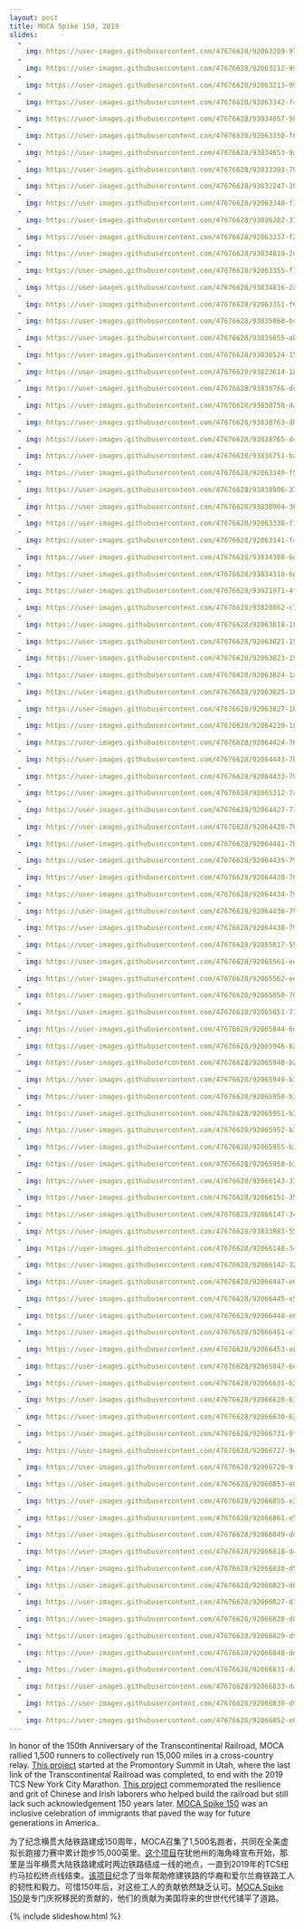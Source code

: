 ```yaml
---
layout: post
title: MOCA Spike 150, 2019
slides:
  -
    img: https://user-images.githubusercontent.com/47676628/92063209-975c1f00-ed68-11ea-9691-6179fd15cd32.jpg
  -
    img: https://user-images.githubusercontent.com/47676628/92063212-9925e280-ed68-11ea-964a-05bf0fdf6993.jpg
  -
    img: https://user-images.githubusercontent.com/47676628/92063213-9925e280-ed68-11ea-911e-feec1fa4c0fa.jpg
  -
    img: https://user-images.githubusercontent.com/47676628/92063342-f4f06b80-ed68-11ea-9116-f95a31452d68.jpg
  -
    img: https://user-images.githubusercontent.com/47676628/93834657-9bce7600-fc4a-11ea-84c1-4a77fea74e4c.jpg
  -
    img: https://user-images.githubusercontent.com/47676628/92063350-f6219880-ed68-11ea-8ec7-0f244bfc90e5.jpg
  -
    img: https://user-images.githubusercontent.com/47676628/93834653-9a9d4900-fc4a-11ea-80e8-ab9e3a1114cb.jpg
  -
    img: https://user-images.githubusercontent.com/47676628/93833393-78a1c780-fc46-11ea-93bf-4eebaf427cd6.jpg
  -
    img: https://user-images.githubusercontent.com/47676628/93832247-20b59180-fc43-11ea-8f17-a4bcadd71b91.jpg
  -
    img: https://user-images.githubusercontent.com/47676628/92063340-f3bf3e80-ed68-11ea-9807-b0c027d386e8.jpg
  -
    img: https://user-images.githubusercontent.com/47676628/93836282-37161a00-fc50-11ea-8192-b02ebc84bc69.jpg
  -
    img: https://user-images.githubusercontent.com/47676628/92063337-f28e1180-ed68-11ea-8304-16dda9340709.jpg
  -
    img: https://user-images.githubusercontent.com/47676628/93834819-2d3de800-fc4b-11ea-832e-e99bcbb53a40.jpg
  -
    img: https://user-images.githubusercontent.com/47676628/92063355-f752c580-ed68-11ea-800b-f9a1d8bd905d.jpg
  -
    img: https://user-images.githubusercontent.com/47676628/93834816-2a42f780-fc4b-11ea-8718-9e3ea1906472.jpg
  -
    img: https://user-images.githubusercontent.com/47676628/92063351-f6ba2f00-ed68-11ea-8ac9-39fadfcddcfa.jpg
  -
    img: https://user-images.githubusercontent.com/47676628/93835868-b4408f80-fc4e-11ea-8244-6daf2a176f99.jpg
  -
    img: https://user-images.githubusercontent.com/47676628/93835855-abe85480-fc4e-11ea-8a6c-f67d7032d332.jpg
  -
    img: https://user-images.githubusercontent.com/47676628/93836524-15696280-fc51-11ea-8d92-daa6f65a1fb5.jpg
  -
    img: https://user-images.githubusercontent.com/47676628/93823614-18079000-fc30-11ea-8c31-724b000fe637.jpg
  -
    img: https://user-images.githubusercontent.com/47676628/93838766-dccd8700-fc58-11ea-8230-f429126ec7f3.jpg
  -
    img: https://user-images.githubusercontent.com/47676628/93838758-da6b2d00-fc58-11ea-9dce-022e6bce6db0.jpg
  -
    img: https://user-images.githubusercontent.com/47676628/93838763-db9c5a00-fc58-11ea-9e41-9b8e2fa2b50c.jpg
  -
    img: https://user-images.githubusercontent.com/47676628/93838765-dc34f080-fc58-11ea-83c9-c7bb98ee026a.jpg
  -
    img: https://user-images.githubusercontent.com/47676628/93836751-ba843b00-fc51-11ea-8a56-21e4c8d228a4.jpg  
  -
    img: https://user-images.githubusercontent.com/47676628/92063349-f5890200-ed68-11ea-9e89-e8786c927ad1.jpg
  -
    img: https://user-images.githubusercontent.com/47676628/93838906-37ff7980-fc59-11ea-9ca7-a0dfba5090f7.jpg
  -
    img: https://user-images.githubusercontent.com/47676628/93838904-36ce4c80-fc59-11ea-8b4d-38516354ef4f.jpg
  -
    img: https://user-images.githubusercontent.com/47676628/92063338-f326a800-ed68-11ea-9891-eabe4fe34c16.jpg
  -
    img: https://user-images.githubusercontent.com/47676628/92063341-f457d500-ed68-11ea-99e7-b37cf02dd707.jpg
  -
    img: https://user-images.githubusercontent.com/47676628/93834308-6d9c6680-fc49-11ea-883b-755063c68c75.jpg
  -
    img: https://user-images.githubusercontent.com/47676628/93834310-6e34fd00-fc49-11ea-8ee8-d2b7209c9a11.jpg
  -
    img: https://user-images.githubusercontent.com/47676628/93921971-4f814580-fcdf-11ea-9a99-ae470c8af9a1.jpg
  -
    img: https://user-images.githubusercontent.com/47676628/93820862-c78e3380-fc2b-11ea-8ab0-a9092d8b7288.jpg
  -
    img: https://user-images.githubusercontent.com/47676628/92063818-1867e600-ed6a-11ea-9e7b-6e2b68174f9e.jpg
  -
    img: https://user-images.githubusercontent.com/47676628/92063821-19007c80-ed6a-11ea-93d1-9a9f7214356c.jpg
  -
    img: https://user-images.githubusercontent.com/47676628/92063823-19991300-ed6a-11ea-86f3-76316644be44.jpg
  - 
    img: https://user-images.githubusercontent.com/47676628/92063824-1aca4000-ed6a-11ea-9d5d-7bdc283f3aec.jpg
  - 
    img: https://user-images.githubusercontent.com/47676628/92063825-1b62d680-ed6a-11ea-8433-90a9e6d44ab5.jpg
  -
    img: https://user-images.githubusercontent.com/47676628/92063827-1b62d680-ed6a-11ea-9c27-2550e798f964.jpg
  -
    img: https://user-images.githubusercontent.com/47676628/92064239-181c1a80-ed6b-11ea-834c-96bfb549b6ed.jpg
  -
    img: https://user-images.githubusercontent.com/47676628/92064424-76e19400-ed6b-11ea-9b3a-ecd702a9359f.jpg
  -
    img: https://user-images.githubusercontent.com/47676628/92064443-7ba64800-ed6b-11ea-8f77-09b7425048fc.jpg
  -
    img: https://user-images.githubusercontent.com/47676628/92064433-78ab5780-ed6b-11ea-9654-c95336527626.jpg
  -
    img: https://user-images.githubusercontent.com/47676628/92065312-7a761a80-ed6d-11ea-8bb7-1ca4cb9ecbc9.jpg
  -
    img: https://user-images.githubusercontent.com/47676628/92064427-777a2a80-ed6b-11ea-8859-19a03c23f528.jpg
  -
    img: https://user-images.githubusercontent.com/47676628/92064428-7812c100-ed6b-11ea-9d4e-becd43900dec.jpg
  -
    img: https://user-images.githubusercontent.com/47676628/92064441-7b0db180-ed6b-11ea-9f37-bc67fc67474c.jpg
  -
    img: https://user-images.githubusercontent.com/47676628/92064435-7943ee00-ed6b-11ea-9039-5bb938c9b0a0.jpg
  -
    img: https://user-images.githubusercontent.com/47676628/92064430-78ab5780-ed6b-11ea-8acb-822f9df07d78.jpg
  -
    img: https://user-images.githubusercontent.com/47676628/92064434-7943ee00-ed6b-11ea-8536-92dba71731a0.jpg
  -
    img: https://user-images.githubusercontent.com/47676628/92064436-79dc8480-ed6b-11ea-9369-30c0688b8e27.jpg
  -
    img: https://user-images.githubusercontent.com/47676628/92064438-79dc8480-ed6b-11ea-99ed-2d25e29fc767.jpg
  -
    img: https://user-images.githubusercontent.com/47676628/92065817-59fa9000-ed6e-11ea-8241-580b2e6ae38e.jpg
  -
    img: https://user-images.githubusercontent.com/47676628/92065561-ee182780-ed6d-11ea-85eb-ec3b2dbda407.jpg
  -
    img: https://user-images.githubusercontent.com/47676628/92065562-eeb0be00-ed6d-11ea-9299-0c3eab789bed.jpg
  -
    img: https://user-images.githubusercontent.com/47676628/92065850-70a0e700-ed6e-11ea-825c-247a4c195be0.jpg
  -
    img: https://user-images.githubusercontent.com/47676628/92065851-71397d80-ed6e-11ea-98c2-3597bd95fd0d.jpg
  -
    img: https://user-images.githubusercontent.com/47676628/92065844-6d0d6000-ed6e-11ea-84b2-a141eb9e6c12.jpg
  -
    img: https://user-images.githubusercontent.com/47676628/92065946-b2319200-ed6e-11ea-87fa-29f29d9d947b.jpg
  -
    img: https://user-images.githubusercontent.com/47676628/92065948-b2ca2880-ed6e-11ea-8fc2-af0f25e6bce6.jpg
  -
    img: https://user-images.githubusercontent.com/47676628/92065949-b362bf00-ed6e-11ea-9c48-928fa34eda5d.jpg
  -
    img: https://user-images.githubusercontent.com/47676628/92065950-b362bf00-ed6e-11ea-9218-838de7af9b14.jpg
  -
    img: https://user-images.githubusercontent.com/47676628/92065951-b362bf00-ed6e-11ea-9f0c-856c23b728ee.jpg
  -
    img: https://user-images.githubusercontent.com/47676628/92065952-b3fb5580-ed6e-11ea-94b4-65334bf71721.jpg
  -
    img: https://user-images.githubusercontent.com/47676628/92065955-b3fb5580-ed6e-11ea-94f3-c19f36baeecb.jpg
  -
    img: https://user-images.githubusercontent.com/47676628/92065958-b3fb5580-ed6e-11ea-983c-697c2bf14525.jpg
  -
    img: https://user-images.githubusercontent.com/47676628/92066143-33892480-ed6f-11ea-99bd-6fbb3dc949a2.jpg
  -
    img: https://user-images.githubusercontent.com/47676628/92066151-35eb7e80-ed6f-11ea-8f13-cd19664d6280.jpg
  -
    img: https://user-images.githubusercontent.com/47676628/92066147-3421bb00-ed6f-11ea-9124-a0919cd33c46.jpg
  -
    img: https://user-images.githubusercontent.com/47676628/93833983-55781780-fc48-11ea-9369-73d6cf8ff337.jpg
  -
    img: https://user-images.githubusercontent.com/47676628/92066148-34ba5180-ed6f-11ea-9613-cf237272eb1c.png
  -
    img: https://user-images.githubusercontent.com/47676628/92066142-32f08e00-ed6f-11ea-9969-d8ddc215dbb5.jpg
  -
    img: https://user-images.githubusercontent.com/47676628/92066447-e6598280-ed6f-11ea-8104-985f0f8fcc10.jpg
  -
    img: https://user-images.githubusercontent.com/47676628/92066445-e5c0ec00-ed6f-11ea-8bbc-48952700627b.jpg  
  -
    img: https://user-images.githubusercontent.com/47676628/92066448-e6f21900-ed6f-11ea-9aa4-5ebe37ea4c0a.jpg
  -
    img: https://user-images.githubusercontent.com/47676628/92066451-e78aaf80-ed6f-11ea-8d4c-f8024e23b089.jpg
  -
    img: https://user-images.githubusercontent.com/47676628/92066453-e8234600-ed6f-11ea-923b-47d7cb2ecdd7.jpg
  -
    img: https://user-images.githubusercontent.com/47676628/92065847-6ed72380-ed6e-11ea-8425-e55b665b3e96.jpg
  -
    img: https://user-images.githubusercontent.com/47676628/92066631-62ec6100-ed70-11ea-98aa-39930c7c4006.jpg
  -
    img: https://user-images.githubusercontent.com/47676628/92066628-61bb3400-ed70-11ea-8951-190cf14a36df.jpg
  -
    img: https://user-images.githubusercontent.com/47676628/92066630-6253ca80-ed70-11ea-8184-9122d00d7d8a.jpg
  -
    img: https://user-images.githubusercontent.com/47676628/92066731-9fb85800-ed70-11ea-8388-65f6f08b45a6.jpg
  -
    img: https://user-images.githubusercontent.com/47676628/92066727-9e872b00-ed70-11ea-99be-114a3d231a50.jpg
  -
    img: https://user-images.githubusercontent.com/47676628/92066729-9fb85800-ed70-11ea-89f0-31907d6859ec.jpg
  -
    img: https://user-images.githubusercontent.com/47676628/92066853-e0b06c80-ed70-11ea-9561-31744db5ddcc.jpg
  -
    img: https://user-images.githubusercontent.com/47676628/92066855-e27a3000-ed70-11ea-9673-e1258fc50eba.jpg
  -
    img: https://user-images.githubusercontent.com/47676628/92066861-e5752080-ed70-11ea-94bc-4137b158f58c.JPG
  -
    img: https://user-images.githubusercontent.com/47676628/92066849-ddb57c00-ed70-11ea-8295-7cb1ee9df5ab.JPG
  -
    img: https://user-images.githubusercontent.com/47676628/92066818-d42c1400-ed70-11ea-8240-a7085f4f864a.JPG
  -
    img: https://user-images.githubusercontent.com/47676628/92066820-d55d4100-ed70-11ea-9d31-1353ad843eba.JPG
  -
    img: https://user-images.githubusercontent.com/47676628/92066823-d68e6e00-ed70-11ea-8f50-57521478dd88.JPG
  -
    img: https://user-images.githubusercontent.com/47676628/92066827-d7bf9b00-ed70-11ea-9e59-f3140db5ad3c.JPG
  -
    img: https://user-images.githubusercontent.com/47676628/92066828-d8f0c800-ed70-11ea-9744-f1222e7ac44f.JPG
  -
    img: https://user-images.githubusercontent.com/47676628/92066829-d9895e80-ed70-11ea-95a8-b875d059c2de.JPG
  -
    img: https://user-images.githubusercontent.com/47676628/92066848-dd1ce580-ed70-11ea-8b31-670d229fef2d.JPG
  -
    img: https://user-images.githubusercontent.com/47676628/92066831-da21f500-ed70-11ea-980e-ef32a40c49b9.JPG
  -
    img: https://user-images.githubusercontent.com/47676628/92066833-da21f500-ed70-11ea-8c11-4c7b15edb307.JPG
  -
    img: https://user-images.githubusercontent.com/47676628/92066830-d9895e80-ed70-11ea-8e40-90a504b1f06e.JPG
  -
    img: https://user-images.githubusercontent.com/47676628/92066852-e017d600-ed70-11ea-8e6f-ecac542be308.JPG
---
```


In honor of the 150th Anniversary of the Transcontinental Railroad, MOCA rallied 1,500 runners to collectively run 15,000 miles in a cross-country relay. [This project](https://spike150.mocanyc.org) started at the Promontory Summit in Utah, where the last link of the Transcontinental Railroad was completed, to end with the 2019 TCS New York City Marathon. [This project](https://vimeo.com/338891721) commemorated the resilience and grit of Chinese and Irish laborers who helped build the railroad but still lack such acknowledgement 150 years later. [MOCA Spike 150](https://www.mocanyc.org/about/press/press_release/museum_of_chinese_in_america_moca_launches_moca_spike_150_initiative_honor) was an inclusive celebration of immigrants that paved the way for future generations in America. 

为了纪念横贯大陆铁路建成150周年，MOCA召集了1,500名跑者，共同在全美虚拟长跑接力赛中累计跑步15,000英里。[这个项目](https://spike150.mocanyc.org)在犹他州的海角峰宣布开始，那里是当年横贯大陆铁路建成时两边铁路结成一线的地点，一直到2019年的TCS纽约马拉松终点线结束。[该项目](https://vimeo.com/338891721)纪念了当年帮助修建铁路的华裔和爱尔兰裔铁路工人的韧性和毅力。可惜150年后，对这些工人的贡献依然缺乏认可。[MOCA Spike 150](https://www.mocanyc.org/about/press/press_release/museum_of_chinese_in_america_moca_launches_moca_spike_150_initiative_honor)是专门庆祝移民的贡献的，他们的贡献为美国将来的世世代代铺平了道路。

{% include slideshow.html %}
